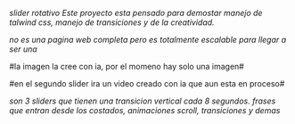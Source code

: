 *slider rotativo*
*Este proyecto esta pensado para demostar manejo de talwind css, manejo de transiciones y de la creatividad.*

*no es una pagina web completa pero es totalmente escalable para llegar a ser una*

#la imagen la cree con ia, por el momeno hay solo una imagen#

#en el segundo slider ira un video creado con ia que aun esta en proceso#

*son 3 sliders que tienen una transicion vertical cada 8 segundos.*
*frases que entran desde los costados, animaciones scroll, transiciones y demas*
